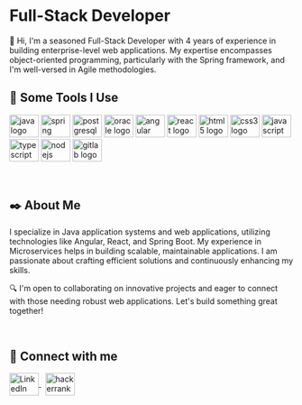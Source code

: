 # Full-Stack Developer

👋 Hi, I'm a seasoned Full-Stack Developer with 4 years of experience in building enterprise-level web applications. My expertise encompasses object-oriented programming, particularly with the Spring framework, and I'm well-versed in Agile methodologies.
&nbsp;&nbsp;
## 🚀 Some Tools I Use

<div align="left">
  <img src="https://cdn.jsdelivr.net/gh/devicons/devicon/icons/java/java-original.svg" height="40" width="52" alt="java logo"  />
  <img src="https://cdn.jsdelivr.net/gh/devicons/devicon/icons/spring/spring-original.svg" height="40" width="52" alt="spring logo"  />
  <img src="https://cdn.jsdelivr.net/gh/devicons/devicon/icons/postgresql/postgresql-original.svg" height="40" width="52" alt="postgresql logo"  />
  <img src="https://cdn.jsdelivr.net/gh/devicons/devicon/icons/oracle/oracle-original.svg" height="40" width="52" alt="oracle logo"  />
  <img src="https://cdn.jsdelivr.net/gh/devicons/devicon/icons/angularjs/angularjs-original.svg" height="40" width="52" alt="angular logo"  />
  <img src="https://cdn.jsdelivr.net/gh/devicons/devicon/icons/react/react-original.svg" height="40" width="52" alt="react logo"  />
  <img src="https://cdn.jsdelivr.net/gh/devicons/devicon/icons/html5/html5-original.svg" height="40" width="52" alt="html5 logo"  />
  <img src="https://cdn.jsdelivr.net/gh/devicons/devicon/icons/css3/css3-original.svg" height="40" width="52" alt="css3 logo"  />
  <img src="https://cdn.jsdelivr.net/gh/devicons/devicon/icons/javascript/javascript-original.svg" height="40" width="52" alt="javascript logo"  />
  <img src="https://cdn.jsdelivr.net/gh/devicons/devicon/icons/typescript/typescript-original.svg" height="40" width="52" alt="typescript logo"  />
  <img src="https://cdn.jsdelivr.net/gh/devicons/devicon/icons/nodejs/nodejs-original.svg" height="40" width="52" alt="nodejs logo"  />
  <img src="https://cdn.jsdelivr.net/gh/devicons/devicon/icons/gitlab/gitlab-original.svg" height="40" width="52" alt="gitlab logo"  />
</div>

&nbsp;&nbsp;
## ✒️ About Me

I specialize in Java application systems and web applications, utilizing technologies like Angular, React, and Spring Boot. My experience in Microservices helps in building scalable, maintainable applications. I am passionate about crafting efficient solutions and continuously enhancing my skills.

🔍 I'm open to collaborating on innovative projects and eager to connect with those needing robust web applications. Let's build something great together!

&nbsp;
## 🔗 Connect with me
<div align="left">
  <a href="https://www.linkedin.com/in/cesar-m-4415851b4" target="blank">
    <img align="center" src="https://cdn.jsdelivr.net/gh/devicons/devicon/icons/linkedin/linkedin-original.svg" alt="LinkedIn Profile" height="40" width="52" />
  </a>
  &nbsp;
  <a href="https://www.hackerrank.com/profile/M3rlin" target="blank">
   <img align="center" src="https://www.cdnlogo.com/logos/h/58/hackerrank.svg" alt="hackerrank Profile" height="40" width="52" />
  </a>
</div>


